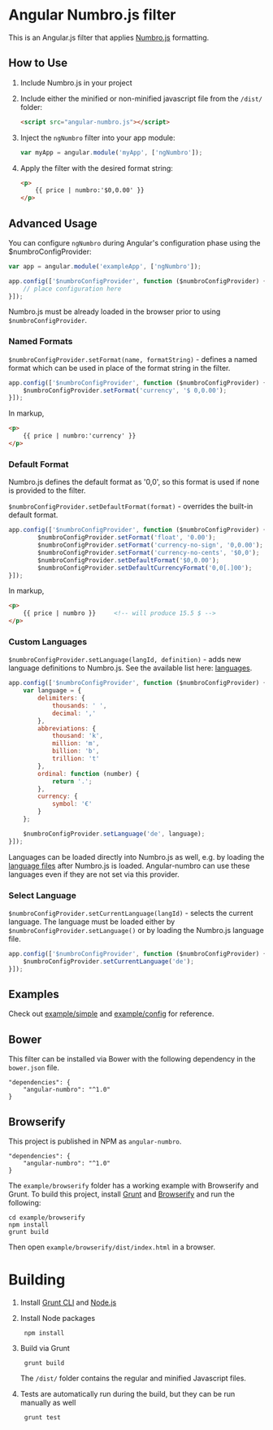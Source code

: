# Angular Numbro.js filter

This is an Angular.js filter that applies [Numbro.js](http://numbrojs.com/) formatting.

## How to Use

1. Include Numbro.js in your project

2. Include either the minified or non-minified javascript file from the `/dist/` folder:

    ```html
    <script src="angular-numbro.js"></script>
    ```

3. Inject the `ngNumbro` filter into your app module:

    ```javascript
    var myApp = angular.module('myApp', ['ngNumbro']);
    ```

4. Apply the filter with the desired format string:
    ```html
    <p>
        {{ price | numbro:'$0,0.00' }}
    </p>
    ```

## Advanced Usage

You can configure `ngNumbro` during Angular's configuration phase using the $numbroConfigProvider:

```js
var app = angular.module('exampleApp', ['ngNumbro']);

app.config(['$numbroConfigProvider', function ($numbroConfigProvider) {
    // place configuration here
}]);
```

Numbro.js must be already loaded in the browser prior to using `$numbroConfigProvider`.

### Named Formats

`$numbroConfigProvider.setFormat(name, formatString)` - defines a named format which can be used in place of the format string in the filter.

```js
app.config(['$numbroConfigProvider', function ($numbroConfigProvider) {
    $numbroConfigProvider.setFormat('currency', '$ 0,0.00');
}]);
```

In markup,

```html
<p>
    {{ price | numbro:'currency' }}
</p>
```

### Default Format

Numbro.js defines the default format as '0,0', so this format is used if none is provided to the filter.

`$numbroConfigProvider.setDefaultFormat(format)` - overrides the built-in default format.

```js
app.config(['$numbroConfigProvider', function ($numbroConfigProvider) {
        $numbroConfigProvider.setFormat('float', '0.00');
        $numbroConfigProvider.setFormat('currency-no-sign', '0,0.00');
        $numbroConfigProvider.setFormat('currency-no-cents', '$0,0');
        $numbroConfigProvider.setDefaultFormat('$0,0.00');
        $numbroConfigProvider.setDefaultCurrencyFormat('0,0[.]00');
}]);
```

In markup,

```html
<p>
    {{ price | numbro }}     <!-- will produce 15.5 $ -->
</p>
```

### Custom Languages

`$numbroConfigProvider.setLanguage(langId, definition)` - adds new language definitions to Numbro.js. See the available list here: [languages](https://github.com/adamwdraper/Numbro-js/tree/master/languages).  

```js
app.config(['$numbroConfigProvider', function ($numbroConfigProvider) {
    var language = {
        delimiters: {
            thousands: ' ',
            decimal: ','
        },
        abbreviations: {
            thousand: 'k',
            million: 'm',
            billion: 'b',
            trillion: 't'
        },
        ordinal: function (number) {
            return '.';
        },
        currency: {
            symbol: '€'
        }
    };

    $numbroConfigProvider.setLanguage('de', language);
}]);
```

Languages can be loaded directly into Numbro.js as well, e.g. by loading the [language files](https://github.com/adamwdraper/Numbro-js/tree/master/languages) after Numbro.js is loaded.  Angular-numbro can use these languages even if they are not set via this provider.

### Select Language

`$numbroConfigProvider.setCurrentLanguage(langId)` - selects the current language.  The language must be loaded either by `$numbroConfigProvider.setLanguage()` or by loading the Numbro.js language file.

```js
app.config(['$numbroConfigProvider', function ($numbroConfigProvider) {
    $numbroConfigProvider.setCurrentLanguage('de');
}]);
```

## Examples

Check out [example/simple](example/js/app.js) and [example/config](config/js/app.js) for reference.

## Bower

This filter can be installed via Bower with the following dependency in the `bower.json` file.

    "dependencies": {
        "angular-numbro": "^1.0"
    }

## Browserify

This project is published in NPM as `angular-numbro`.

    "dependencies": {
        "angular-numbro": "^1.0"
    }

The `example/browserify` folder has a working example with Browserify and Grunt.  To build this project, install [Grunt](http://gruntjs.com/) and [Browserify](http://browserify.org/) and run the following:

    cd example/browserify
    npm install
    grunt build

Then open `example/browserify/dist/index.html` in a browser.

# Building

1. Install [Grunt CLI](http://gruntjs.com/getting-started) and [Node.js](http://nodejs.org/)

2. Install Node packages

        npm install

3. Build via Grunt

        grunt build

    The `/dist/` folder contains the regular and minified Javascript files.

4. Tests are automatically run during the build, but they can be run manually as well

        grunt test
